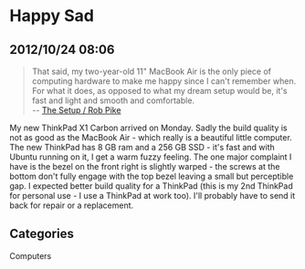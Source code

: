 # Happy Sad## 2012/10/24 08:06> That said, my two-year-old 11" MacBook Air is the only piece of > computing hardware to make me happy since I can't remember when. For > what it does, as opposed to what my dream setup would be, it's fast and > light and smooth and comfortable.  > -- [The Setup / Rob Pike][1][1]: http://rob.pike.usesthis.com/My new ThinkPad X1 Carbon arrived on Monday. Sadly the build qualityis not as good as the MacBook Air - which really is a beautiful littlecomputer. The new ThinkPad has 8 GB ram and a 256 GB SSD - it's fastand with Ubuntu running on it, I get a warm fuzzy feeling. The onemajor complaint I have is the bezel on the front right is slightlywarped - the screws at the bottom don't fully engage with the topbezel leaving a small but perceptible gap. I expected better buildquality for a ThinkPad (this is my 2nd ThinkPad for personal use - Iuse a ThinkPad at work too). I'll probably have to send it back forrepair or a replacement.## CategoriesComputers